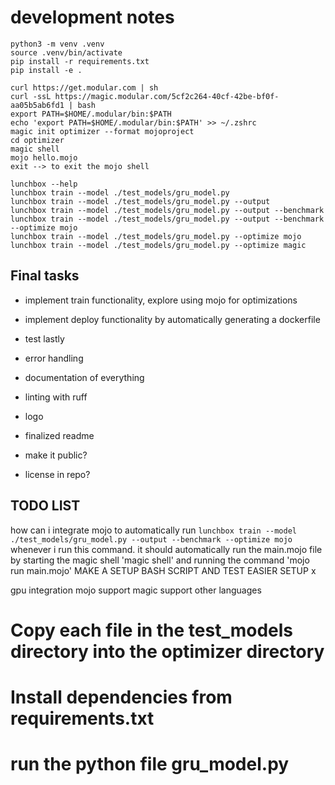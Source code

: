 # development notes

```text
python3 -m venv .venv
source .venv/bin/activate
pip install -r requirements.txt
pip install -e .
```

```text
curl https://get.modular.com | sh
curl -ssL https://magic.modular.com/5cf2c264-40cf-42be-bf0f-aa05b5ab6fd1 | bash
export PATH=$HOME/.modular/bin:$PATH
echo 'export PATH=$HOME/.modular/bin:$PATH' >> ~/.zshrc
magic init optimizer --format mojoproject
cd optimizer
magic shell
mojo hello.mojo
exit --> to exit the mojo shell
```

```text
lunchbox --help
lunchbox train --model ./test_models/gru_model.py
lunchbox train --model ./test_models/gru_model.py --output
lunchbox train --model ./test_models/gru_model.py --output --benchmark
lunchbox train --model ./test_models/gru_model.py --output --benchmark --optimize mojo
lunchbox train --model ./test_models/gru_model.py --optimize mojo
lunchbox train --model ./test_models/gru_model.py --optimize magic
```

## Final tasks

- implement train functionality, explore using mojo for optimizations
- implement deploy functionality by automatically generating a dockerfile
- test lastly

- error handling
- documentation of everything
- linting with ruff
- logo
- finalized readme
- make it public?
- license in repo?

## TODO LIST

how can i integrate mojo to automatically run
`lunchbox train --model ./test_models/gru_model.py --output --benchmark --optimize mojo`
whenever i run this command. it should automatically run the main.mojo file by starting the magic shell 'magic shell' and running the command 'mojo run main.mojo'
MAKE A SETUP BASH SCRIPT AND TEST EASIER SETUP
x

gpu integration
mojo support
magic support
other languages



# Copy each file in the test_models directory into the optimizer directory
# Install dependencies from requirements.txt
# run the python file gru_model.py